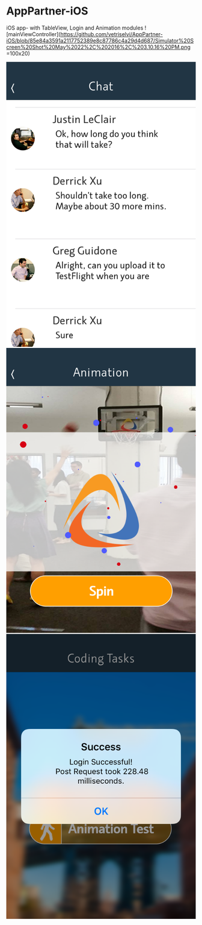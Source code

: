 # AppPartner-iOS
iOS app- with TableView, Login and Animation modules
![mainViewController](https://github.com/vetriselvi/AppPartner-iOS/blob/85e84a3591a2117752389e8c87786c4a29d4d687/Simulator%20Screen%20Shot%20May%2022%2C%202016%2C%203.10.16%20PM.png =100x20)

![tableViewController](https://github.com/vetriselvi/AppPartner-iOS/blob/85e84a3591a2117752389e8c87786c4a29d4d687/Simulator%20Screen%20Shot%20May%2022%2C%202016%2C%203.10.34%20PM.png )
![animationViewController](https://github.com/vetriselvi/AppPartner-iOS/blob/85e84a3591a2117752389e8c87786c4a29d4d687/Simulator%20Screen%20Shot%20May%2022%2C%202016%2C%203.11.11%20PM.png )
![loginViewController](https://github.com/vetriselvi/AppPartner-iOS/blob/85e84a3591a2117752389e8c87786c4a29d4d687/Simulator%20Screen%20Shot%20May%2022%2C%202016%2C%203.11.29%20PM.png )
